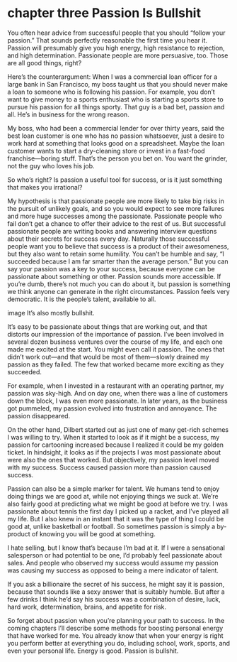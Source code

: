# chapter three Passion Is Bullshit

You often hear advice from successful people that you should “follow your passion.” That sounds perfectly reasonable the first time you hear it. Passion will presumably give you high energy, high resistance to rejection, and high determination. Passionate people are more persuasive, too. Those are all good things, right?

Here’s the counterargument: When I was a commercial loan officer for a large bank in San Francisco, my boss taught us that you should never make a loan to someone who is following his passion. For example, you don’t want to give money to a sports enthusiast who is starting a sports store to pursue his passion for all things sporty. That guy is a bad bet, passion and all. He’s in business for the wrong reason.

My boss, who had been a commercial lender for over thirty years, said the best loan customer is one who has no passion whatsoever, just a desire to work hard at something that looks good on a spreadsheet. Maybe the loan customer wants to start a dry-cleaning store or invest in a fast-food franchise—boring stuff. That’s the person you bet on. You want the grinder, not the guy who loves his job.

So who’s right? Is passion a useful tool for success, or is it just something that makes you irrational?

My hypothesis is that passionate people are more likely to take big risks in the pursuit of unlikely goals, and so you would expect to see more failures and more huge successes among the passionate. Passionate people who fail don’t get a chance to offer their advice to the rest of us. But successful passionate people are writing books and answering interview questions about their secrets for success every day. Naturally those successful people want you to believe that success is a product of their awesomeness, but they also want to retain some humility. You can’t be humble and say, “I succeeded because I am far smarter than the average person.” But you can say your passion was a key to your success, because everyone can be passionate about something or other. Passion sounds more accessible. If you’re dumb, there’s not much you can do about it, but passion is something we think anyone can generate in the right circumstances. Passion feels very democratic. It is the people’s talent, available to all.

image
It’s also mostly bullshit.

It’s easy to be passionate about things that are working out, and that distorts our impression of the importance of passion. I’ve been involved in several dozen business ventures over the course of my life, and each one made me excited at the start. You might even call it passion. The ones that didn’t work out—and that would be most of them—slowly drained my passion as they failed. The few that worked became more exciting as they succeeded.

For example, when I invested in a restaurant with an operating partner, my passion was sky-high. And on day one, when there was a line of customers down the block, I was even more passionate. In later years, as the business got pummeled, my passion evolved into frustration and annoyance. The passion disappeared.

On the other hand, Dilbert started out as just one of many get-rich schemes I was willing to try. When it started to look as if it might be a success, my passion for cartooning increased because I realized it could be my golden ticket. In hindsight, it looks as if the projects I was most passionate about were also the ones that worked. But objectively, my passion level moved with my success. Success caused passion more than passion caused success.

Passion can also be a simple marker for talent. We humans tend to enjoy doing things we are good at, while not enjoying things we suck at. We’re also fairly good at predicting what we might be good at before we try. I was passionate about tennis the first day I picked up a racket, and I’ve played all my life. But I also knew in an instant that it was the type of thing I could be good at, unlike basketball or football. So sometimes passion is simply a by-product of knowing you will be good at something.

I hate selling, but I know that’s because I’m bad at it. If I were a sensational salesperson or had potential to be one, I’d probably feel passionate about sales. And people who observed my success would assume my passion was causing my success as opposed to being a mere indicator of talent.

If you ask a billionaire the secret of his success, he might say it is passion, because that sounds like a sexy answer that is suitably humble. But after a few drinks I think he’d say his success was a combination of desire, luck, hard work, determination, brains, and appetite for risk.

So forget about passion when you’re planning your path to success. In the coming chapters I’ll describe some methods for boosting personal energy that have worked for me. You already know that when your energy is right you perform better at everything you do, including school, work, sports, and even your personal life. Energy is good. Passion is bullshit.